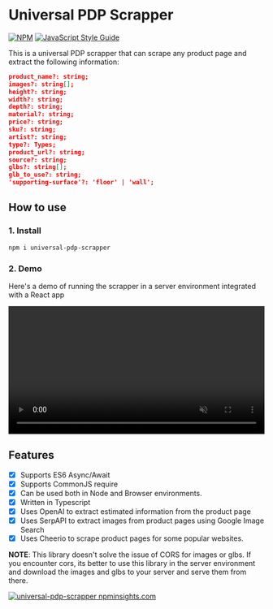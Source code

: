 # Universal PDP Scrapper

[![NPM](https://img.shields.io/npm/v/universal-pdp-scrapper.svg)](https://www.npmjs.com/package/universal-pdp-scrapper) [![JavaScript Style Guide](https://img.shields.io/badge/code_style-standard-brightgreen.svg)](https://standardjs.com)

This is a universal PDP scrapper that can scrape any product page and extract the following information:

```json
product_name?: string;
images?: string[];
height?: string;
width?: string;
depth?: string;
material?: string;
price?: string;
sku?: string;
artist?: string;
type?: Types;
product_url?: string;
source?: string;
glbs?: string[];
glb_to_use?: string;
'supporting-surface'?: 'floor' | 'wall';
```

## How to use

### 1. Install

```bash
npm i universal-pdp-scrapper
```

### 2. Demo

Here's a demo of running the scrapper in a server environment integrated with a React app

<video loop muted autoPlay playsInline width="100%" height="auto" controlsList="nodownload noremoteplayback noplaybackrate">
  <source src="https://github.com/subho57/universal-pdp-scrapper/assets/55734806/2084481f-8835-4436-98db-e136610a15a4" type="video/mp4">
</video>

## Features

- [x] Supports ES6 Async/Await
- [x] Supports CommonJS require
- [x] Can be used both in Node and Browser environments.
- [x] Written in Typescript
- [x] Uses OpenAI to extract estimated information from the product page
- [x] Uses SerpAPI to extract images from product pages using Google Image Search
- [x] Uses Cheerio to scrape product pages for some popular websites.

**NOTE**: This library doesn't solve the issue of CORS for images or glbs. If you encounter cors, its better to use this library in the server environment and download the images and glbs to your server and serve them from there.

[![universal-pdp-scrapper npminsights.com](https://npminsights.com/api/package/readme-image/universal-pdp-scrapper?v=2023-02-22)](https://npminsights.com/package/universal-pdp-scrapper)
